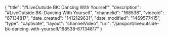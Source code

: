 {
    "title": "#LiveOutside BK: Dancing With Yourself",
    "description": "#LiveOutside BK: Dancing With Yourself",
    "channelid": "168538",
    "videoid": "67134817",
    "date_created": "1412129631",
    "date_modified": "1469577415",
    "type": "captivate",
    "layout": "channelVideo",
    "url": "\/jansport\/liveoutside-bk-dancing-with-yourself\/168538-67134817"
}